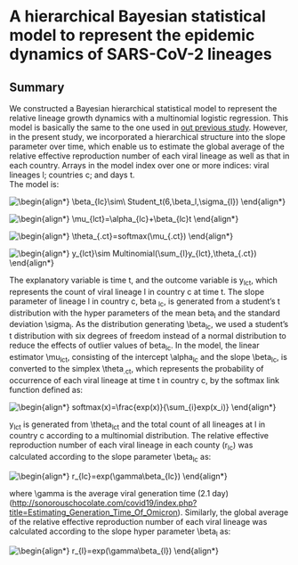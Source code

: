 # A hierarchical Bayesian statistical model to represent the epidemic dynamics of SARS-CoV-2 lineages

## Summary
We constructed a Bayesian hierarchical statistical model to represent the relative lineage growth dynamics with a multinomial logistic regression. This model is basically the same to the one used in [out previous study](https://www.nature.com/articles/s41586-022-04462-1 "Omicron paper"). However, in the present study, we incorporated a hierarchical structure into the slope parameter over time, which enable us to estimate the global average of the relative effective reproduction number of each viral lineage as well as that in each country. Arrays in the model index over one or more indices: viral lineages l; countries c; and days t.  
The model is:

![\begin{align*}
\beta_{lc}\sim\ Student\_t(6,\beta_l,\sigma_{l})
\end{align*}
](https://render.githubusercontent.com/render/math?math=%5Cdisplaystyle+%5Cbegin%7Balign%2A%7D%0A%5Cbeta_%7Blc%7D%5Csim%5C+Student%5C_t%286%2C%5Cbeta_l%2C%5Csigma_%7Bl%7D%29%0A%5Cend%7Balign%2A%7D%0A)  

![\begin{align*}
\mu_{lct}=\alpha_{lc}+\beta_{lc}t
\end{align*}
](https://render.githubusercontent.com/render/math?math=%5Cdisplaystyle+%5Cbegin%7Balign%2A%7D%0A%5Cmu_%7Blct%7D%3D%5Calpha_%7Blc%7D%2B%5Cbeta_%7Blc%7Dt%0A%5Cend%7Balign%2A%7D%0A)

![\begin{align*}
\theta_{.ct}=softmax(\mu_{.ct})
\end{align*}
](https://render.githubusercontent.com/render/math?math=%5Cdisplaystyle+%5Cbegin%7Balign%2A%7D%0A%5Ctheta_%7B.ct%7D%3Dsoftmax%28%5Cmu_%7B.ct%7D%29%0A%5Cend%7Balign%2A%7D%0A)

![\begin{align*}
y_{lct}\sim Multinomial(\sum_{l}y_{lct},\theta_{.ct})
\end{align*}
](https://render.githubusercontent.com/render/math?math=%5Cdisplaystyle+%5Cbegin%7Balign%2A%7D%0Ay_%7Blct%7D%5Csim+Multinomial%28%5Csum_%7Bl%7Dy_%7Blct%7D%2C%5Ctheta_%7B.ct%7D%29%0A%5Cend%7Balign%2A%7D%0A)

The explanatory variable is time t, and the outcome variable is y<sub>lct</sub>, which represents the count of viral lineage l in country c at time t. The slope parameter of lineage l in country c, beta <sub>lc</sub>, is generated from a student’s t distribution with the hyper parameters of the mean beta<sub>l</sub> and the standard deviation \sigma<sub>l</sub>. As the distribution generating \beta<sub>lc</sub>, we used a student’s t distribution with six degrees of freedom instead of a normal distribution to reduce the effects of outlier values of beta<sub>lc</sub>. In the model, the linear estimator \mu<sub>lct</sub>, consisting of the intercept \alpha<sub>lc</sub> and the slope \beta<sub>lc</sub>, is converted to the simplex \theta<sub>.ct</sub>, which represents the probability of occurrence of each viral lineage at time t in country c, by the softmax link function defined as:

![\begin{align*}
softmax(x)=\frac{exp(x)}{\sum_{i}exp(x_i)}
\end{align*}
](https://render.githubusercontent.com/render/math?math=%5Cdisplaystyle+%5Cbegin%7Balign%2A%7D%0Asoftmax%28x%29%3D%5Cfrac%7Bexp%28x%29%7D%7B%5Csum_%7Bi%7Dexp%28x_i%29%7D%0A%5Cend%7Balign%2A%7D%0A)

y<sub>lct</sub> is generated from \theta<sub>lct</sub> and the total count of all lineages at l in country c according to a multinomial distribution.
	The relative effective reproduction number of each viral lineage in each county (r<sub>lc</sub>) was calculated according to the slope parameter \beta<sub>lc</sub> as:

![\begin{align*}
r_{lc}=exp(\gamma\beta_{lc})
\end{align*}
](https://render.githubusercontent.com/render/math?math=%5Cdisplaystyle+%5Cbegin%7Balign%2A%7D%0Ar_%7Blc%7D%3Dexp%28%5Cgamma%5Cbeta_%7Blc%7D%29%0A%5Cend%7Balign%2A%7D%0A)


where \gamma is the average viral generation time (2.1 day) (http://sonorouschocolate.com/covid19/index.php?title=Estimating_Generation_Time_Of_Omicron). Similarly, the global average of the relative effective reproduction number of each viral lineage was calculated according to the slope hyper parameter \beta<sub>l</sub> as:

![\begin{align*}
r_{l}=exp(\gamma\beta_{l})
\end{align*}
](https://render.githubusercontent.com/render/math?math=%5Cdisplaystyle+%5Cbegin%7Balign%2A%7D%0Ar_%7Bl%7D%3Dexp%28%5Cgamma%5Cbeta_%7Bl%7D%29%0A%5Cend%7Balign%2A%7D%0A)













